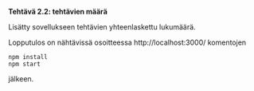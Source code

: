 **Tehtävä 2.2: tehtävien määrä**

Lisätty sovellukseen tehtävien yhteenlaskettu lukumäärä.

Lopputulos on nähtävissä osoitteessa http://localhost:3000/ komentojen

    npm install
    npm start

jälkeen.
